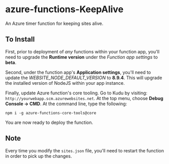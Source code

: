# azure-functions-KeepAlive
An Azure timer function for keeping sites alive.

## To Install
First, prior to deployment of _any_ functions within your function app, you'll need to upgrade the **Runtime version** under the _Function app settings_ to **beta**.

Second, under the function app's **Application settings**, you'll need to update the _WEBSITE_NODE_DEFAULT_VERSION_ to **8.9.4**.  This will upgrade the installed version of NodeJS within your app instance.

Finally, update Azure function's core tooling.  Go to Kudu by visiting: `http://yourwebapp.scm.azurewebsites.net`. At the top menu, choose **Debug Console -> CMD**.  At the command line, type the following:
```
npm i -g azure-functions-core-tools@core
```

You are now ready to deploy the function.

## Note
Every time you modify the `sites.json` file, you'll need to restart the function in order to pick up the changes.